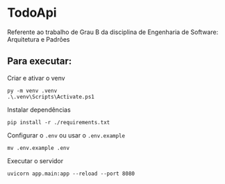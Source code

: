 # TodoApi

Referente ao trabalho de Grau B da disciplina de Engenharia de Software: Arquitetura e Padrões

## Para executar:

Criar e ativar o venv

```shell
py -m venv .venv
.\.venv\Scripts\Activate.ps1
```

Instalar dependências

```shell
pip install -r ./requirements.txt
```

Configurar o `.env` ou usar o `.env.example`

```shell
mv .env.example .env
```

Executar o servidor

```shell
uvicorn app.main:app --reload --port 8080
```
